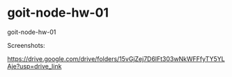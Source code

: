 # goit-node-hw-01

goit-node-hw-01

Screenshots:

https://drive.google.com/drive/folders/15vGjZej7D6lFt303wNkWFFfyTY5YLAje?usp=drive_link
